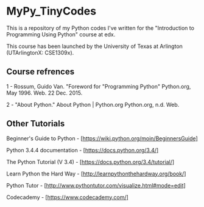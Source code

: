 # MyPy_TinyCodes

This is a repository of my Python codes I've written for the "Introduction to Programming Using Python" course at edx.

This course has been launched by the University of Texas at Arlington (UTArlingtonX: CSE1309x).

## Course refrences

1 - Rossum, Guido Van. "Foreword for "Programming Python" Python.org, May 1996. Web. 22 Dec. 2015.

2 - "About Python." About Python | Python.org  Python.org, n.d. Web.

## Other Tutorials

Beginner's Guide to Python - [https://wiki.python.org/moin/BeginnersGuide]

Python 3.4.4 documentation - [https://docs.python.org/3.4/]

The Python Tutorial (V 3.4) - [https://docs.python.org/3.4/tutorial/]

Learn Python the Hard Way - [http://learnpythonthehardway.org/book/]

Python Tutor - [http://www.pythontutor.com/visualize.html#mode=edit]

Codecademy - [https://www.codecademy.com/]